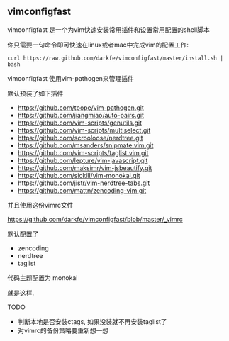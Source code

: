 ## vimconfigfast

vimconfigfast 是一个为vim快速安装常用插件和设置常用配置的shell脚本

你只需要一句命令即可快速在linux或者mac中完成vim的配置工作:

```
curl https://raw.github.com/darkfe/vimconfigfast/master/install.sh | bash
```

vimconfigfast 使用vim-pathogen来管理插件

默认预装了如下插件
* https://github.com/tpope/vim-pathogen.git 
* https://github.com/jiangmiao/auto-pairs.git 
* https://github.com/vim-scripts/genutils.git 
* https://github.com/vim-scripts/multiselect.git 
* https://github.com/scrooloose/nerdtree.git 
* https://github.com/msanders/snipmate.vim.git
* https://github.com/vim-scripts/taglist.vim.git 
* https://github.com/lepture/vim-javascript.git 
* https://github.com/maksimr/vim-jsbeautify.git 
* https://github.com/sickill/vim-monokai.git 
* https://github.com/jistr/vim-nerdtree-tabs.git 
* https://github.com/mattn/zencoding-vim.git

并且使用这份vimrc文件

<https://github.com/darkfe/vimconfigfast/blob/master/_vimrc>

默认配置了

* zencoding
* nerdtree
* taglist

代码主题配置为
monokai

就是这样.

TODO 

* 判断本地是否安装ctags, 如果没装就不再安装taglist了
* 对vimrc的备份策略要重新想一想

